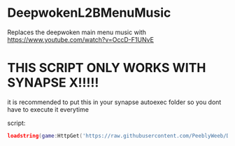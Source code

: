 # DeepwokenL2BMenuMusic
Replaces the deepwoken main menu music with https://www.youtube.com/watch?v=OccD-F1UNvE

# THIS SCRIPT ONLY WORKS WITH SYNAPSE X!!!!!
it is recommended to put this in your synapse autoexec folder so you dont have to execute it everytime

script:
```lua
loadstring(game:HttpGet('https://raw.githubusercontent.com/PeeblyWeeb/DeepwokenL2BMenuMusic/main/DeepwokenL2B.lua'))()
```

